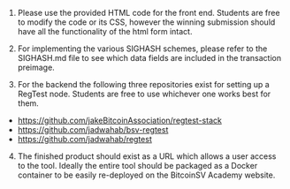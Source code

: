 1. Please use the provided HTML code for the front end. Students are free to modify the code or its CSS, however the winning submission should have all the functionality of the html form intact. 

2. For implementing the various SIGHASH schemes, please refer to the SIGHASH.md file to see which data fields are included in the transaction preimage. 

3. For the backend the following three repositories exist for setting up a RegTest node. Students are free to use whichever one works best for them. 
 - https://github.com/jakeBitcoinAssociation/regtest-stack
 - https://github.com/jadwahab/bsv-regtest
 - https://github.com/jadwahab/regtest

4. The finished product should exist as a URL which allows a user access to the tool. Ideally the entire tool should be packaged as a Docker container to be easily re-deployed on the BitcoinSV Academy website. 


